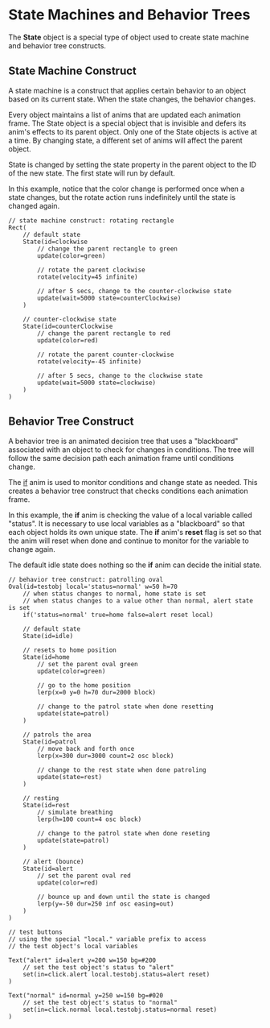 # State Machines and Behavior Trees

The **State** object is a special type of object used to create state machine and behavior tree constructs.  

## State Machine Construct
A state machine is a construct that applies certain behavior to an object based on its current state.  When the state changes, the behavior changes.

Every object maintains a list of anims that are updated each animation frame. The State object is a special object that is invisible and defers its anim's effects to its parent object.  Only one of the State objects is active at a time. By changing state, a different set of anims will affect the parent object.

State is changed by setting the state property in the parent object to the ID of the new state. The first state will run by default.  

In this example, notice that the color change is performed once when a state changes, but the rotate action runs indefinitely until the state is changed again.

```
// state machine construct: rotating rectangle
Rect(
    // default state
    State(id=clockwise
        // change the parent rectangle to green
        update(color=green)

        // rotate the parent clockwise 
        rotate(velocity=45 infinite) 

        // after 5 secs, change to the counter-clockwise state
        update(wait=5000 state=counterClockwise)
    )

    // counter-clockwise state
    State(id=counterClockwise
        // change the parent rectangle to red
        update(color=red)

        // rotate the parent counter-clockwise 
        rotate(velocity=-45 infinite) 

        // after 5 secs, change to the clockwise state
        update(wait=5000 state=clockwise)
    )
)

```

## Behavior Tree Construct
A behavior tree is an animated decision tree that uses a "blackboard" associated with an object to check for changes in conditions.  The tree will follow the same decision path each animation frame until conditions change.

The [if](./anims.md#if) anim is used to monitor conditions and change state as needed.  This creates a behavior tree construct that checks conditions each animation frame. 

In this example, the **if** anim is checking the value of a local variable called "status".  It is necessary to use local variables as a "blackboard" so that each object holds its own unique state.  The **if** anim's **reset** flag is set so that the anim will reset when done and continue to monitor for the variable to change again.

The default idle state does nothing so the **if** anim can decide the initial state.
```
// behavior tree construct: patrolling oval
Oval(id=testobj local='status=normal' w=50 h=70
    // when status changes to normal, home state is set
    // when status changes to a value other than normal, alert state is set
    if('status=normal' true=home false=alert reset local)

    // default state
    State(id=idle)

    // resets to home position
    State(id=home 
        // set the parent oval green
        update(color=green)

        // go to the home position
        lerp(x=0 y=0 h=70 dur=2000 block)

        // change to the patrol state when done resetting
        update(state=patrol) 
    )

    // patrols the area
    State(id=patrol 
        // move back and forth once
        lerp(x=300 dur=3000 count=2 osc block) 

        // change to the rest state when done patroling
        update(state=rest) 
    )

    // resting
    State(id=rest 
        // simulate breathing
        lerp(h=100 count=4 osc block)

        // change to the patrol state when done reseting
        update(state=patrol) 
    )

    // alert (bounce)
    State(id=alert 
        // set the parent oval red
        update(color=red)

        // bounce up and down until the state is changed 
        lerp(y=-50 dur=250 inf osc easing=out) 
    )
)

// test buttons
// using the special "local." variable prefix to access 
// the test object's local variables

Text("alert" id=alert y=200 w=150 bg=#200
    // set the test object's status to "alert"
    set(in=click.alert local.testobj.status=alert reset)
)

Text("normal" id=normal y=250 w=150 bg=#020
    // set the test object's status to "normal"
    set(in=click.normal local.testobj.status=normal reset)
)
```